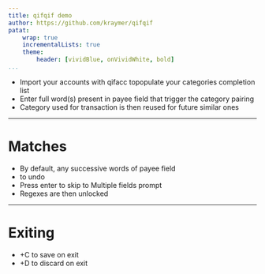```yaml
---
title: qifqif demo
author: https://github.com/kraymer/qifqif
patat:
    wrap: true
    incrementalLists: true
    theme:
        header: [vividBlue, onVividWhite, bold]
...
```


- Import your accounts with qifacc topopulate your categories completion list
- Enter full word(s) present in payee field that trigger the category pairing
- Category used for transaction is then reused for future similar ones

---

# Matches

- By default, any successive words of payee field
- <SPACE><ENTER> to undo
- Press enter to skip to Multiple fields prompt
- Regexes are then unlocked

---

# Exiting

- <CTRL>+C to save on exit 
- <CTRL>+D to discard on exit 


